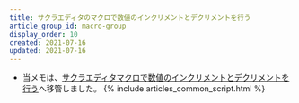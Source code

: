 ```yaml
---
title: サクラエディタのマクロで数値のインクリメントとデクリメントを行う
article_group_id: macro-group
display_order: 10
created: 2021-07-16
updated: 2021-07-16
---
```

- 当メモは、[サクラエディタマクロで数値のインクリメントとデクリメントを行う](https://thinktwice.tech/it/sakura_editor/increment_and_decrement_numbers_with_the_sakura_editor_macro/)へ移管しました。
{% include articles_common_script.html %}
